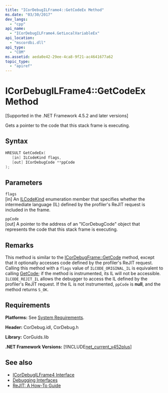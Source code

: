 ```yaml
---
title: "ICorDebugILFrame4::GetCodeEx Method"
ms.date: "03/30/2017"
dev_langs: 
  - "cpp"
api_name: 
  - "ICorDebugILFrame4.GetLocalVariableEx"
api_location: 
  - "mscordbi.dll"
api_type: 
  - "COM"
ms.assetid: aeda0e42-29ee-4ca8-9f21-ac4641677a62
topic_type: 
  - "apiref"
---
```

# ICorDebugILFrame4::GetCodeEx Method
[Supported in the .NET Framework 4.5.2 and later versions]  
  
 Gets a pointer to the code that this stack frame is executing.  
  
## Syntax  
  
```cpp
HRESULT GetCodeEx(  
   [in] ILCodeKind flags,
   [out] ICorDebugCode **ppCode  
);  
```  
  
## Parameters  
 `flags`  
 [in] An [ILCodeKind](ilcodekind-enumeration.md) enumeration member that specifies whether the intermediate language (IL) defined by the profiler's ReJIT request is included in the frame.  
  
 `ppCode`  
 [out] A pointer to the address of an "ICorDebugCode" object that represents the code that this stack frame is executing.  
  
## Remarks  
 This method is similar to the [ICorDebugFrame::GetCode](icordebugframe-getcode-method.md) method, except that it optionally accesses code defined by the profiler's ReJIT request. Calling this method with a `flags` value of `ILCODE_ORIGINAL_IL` is equivalent to calling [GetCode](icordebugframe-getcode-method.md); if the method is instrumented, its IL will not be accessible. `ILCODE_REJIT_IL` allows the debugger to access the IL defined by the profiler's ReJIT request. If the IL is not instrumented, `ppCode` is **null**, and the method returns `S_OK`.  
  
## Requirements  
 **Platforms:** See [System Requirements](../../get-started/system-requirements.md).  
  
 **Header:** CorDebug.idl, CorDebug.h  
  
 **Library:** CorGuids.lib  
  
 **.NET Framework Versions:** [!INCLUDE[net_current_v452plus](../../../../includes/net-current-v452plus-md.md)]  
  
## See also

- [ICorDebugILFrame4 Interface](icordebugilframe4-interface.md)
- [Debugging Interfaces](debugging-interfaces.md)
- [ReJIT: A How-To Guide](https://docs.microsoft.com/archive/blogs/davbr/rejit-a-how-to-guide)
